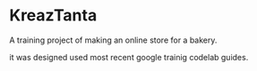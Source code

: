 # KreazTanta

A training project of making an online store for a bakery. 

it was designed used most recent google trainig codelab guides. 
